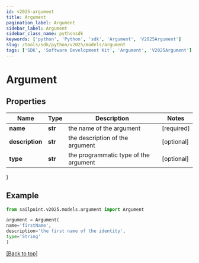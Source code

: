 ```yaml
---
id: v2025-argument
title: Argument
pagination_label: Argument
sidebar_label: Argument
sidebar_class_name: pythonsdk
keywords: ['python', 'Python', 'sdk', 'Argument', 'V2025Argument']
slug: /tools/sdk/python/v2025/models/argument
tags: ['SDK', 'Software Development Kit', 'Argument', 'V2025Argument']
---
```


# Argument

## Properties

| Name | Type | Description | Notes |
| --- | --- | --- | --- |
| **name** | **str** | the name of the argument | [required] |
| **description** | **str** | the description of the argument | [optional] |
| **type** | **str** | the programmatic type of the argument | [optional] |

}

## Example

```python
from sailpoint.v2025.models.argument import Argument

argument = Argument(
name='firstName',
description='the first name of the identity',
type='String'
)

```

[[Back to top]](#)
